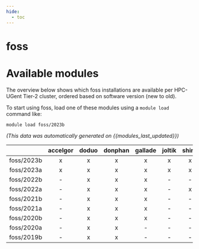 ```yaml
---
hide:
  - toc
---
```


foss
====

# Available modules


The overview below shows which foss installations are available per HPC-UGent Tier-2 cluster, ordered based on software version (new to old).

To start using foss, load one of these modules using a `module load` command like:

```shell
module load foss/2023b
```

*(This data was automatically generated on {{modules_last_updated}})*  

| |accelgor|doduo|donphan|gallade|joltik|shinx|skitty|
| :---: | :---: | :---: | :---: | :---: | :---: | :---: | :---: |
|foss/2023b|x|x|x|x|x|x|x|
|foss/2023a|x|x|x|x|x|x|x|
|foss/2022b|-|x|x|x|-|-|-|
|foss/2022a|-|x|x|x|-|x|-|
|foss/2021b|-|x|x|x|-|-|-|
|foss/2021a|-|x|x|x|-|-|-|
|foss/2020b|-|x|x|x|-|-|-|
|foss/2020a|-|x|x|-|-|-|-|
|foss/2019b|-|x|x|-|-|-|-|
